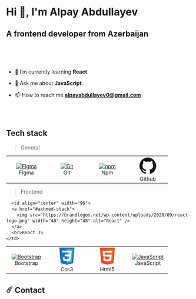 <h1 align="left">Hi 👋, I'm Alpay Abdullayev</h1>

<div>

</div>

<h2 align="left">A frontend developer from Azerbaijan</h2>
<a>
  <img src="https://raw.githubusercontent.com/abhisheknaiidu/abhisheknaiidu/master/code.gif" alt="" align="right" width="400"/>
</a>
<br>
<br>
<br>


- 🌱 I’m currently learning **React**

- 💬 Ask me about **JavaScript**

- 📫 How to reach me **alpayabdullayev0@gmail.com**

<br>
<br>



<h2 align="left" id="alpay-stack">Tech stack</h2>

>  General
 
<table width='100%'>
  <tr>
    <td align="center" width="96">
      <a href="#alpay-stack" >
        <img src="https://upload.wikimedia.org/wikipedia/commons/3/33/Figma-logo.svg" width="45" height="45" alt="Figma" />
      </a>
      <br>Figma
    </td>
    <td align="center" width="96">
      <a href="#alpay-stack" >
        <img src="https://upload.wikimedia.org/wikipedia/commons/thumb/3/3f/Git_icon.svg/1200px-Git_icon.svg.png" width="48" height="48" alt="Git" />
      </a>
      <br>Git
    </td>
    <td align="center" width="96"> 
      <a href="#alpay-stack" >
        <img src="https://brandeps.com/icon-download/N/Npm-icon-vector-05.svg" width="48" height="48" alt="npm" />
      </a>
      <br>Npm
    </td>
     <td align="center" width="96"> 
      <a href="#alpay-stack" >
        <img src="https://raw.githubusercontent.com/devicons/devicon/1119b9f84c0290e0f0b38982099a2bd027a48bf1/icons/github/github-original.svg" width="48" height="48" alt="github" />
      </a>
      <br>Github
  </tr> 
</table>

>  Frontend
 
<table width='100%'> 
    <tr>
    <td align="center" width="96">
      <a href="#alpay-stack">
        <img src="https://cdn.worldvectorlogo.com/logos/bootstrap-4.svg" width="48" height="48" alt="Bootstrap" />
      </a>
      <br>Bootstrap
    </td>
     <td align="center" width="96"> 
      <a href="#alpay-stack" >
        <img src="https://raw.githubusercontent.com/devicons/devicon/1119b9f84c0290e0f0b38982099a2bd027a48bf1/icons/css3/css3-original.svg" width="48" height="48" alt="css3" />
      </a>
      <br>Css3
    </td>
    <td align="center" width="96">
      <a href="#alpay-stack">
        <img src="https://raw.githubusercontent.com/devicons/devicon/1119b9f84c0290e0f0b38982099a2bd027a48bf1/icons/html5/html5-original.svg" width="48" height="48" alt="Html5" />
      </a>
      <br>Html5
    </td>
    <td align="center" width="96">
      <a href="#alpay-stack">
        <img src="https://upload.wikimedia.org/wikipedia/commons/thumb/9/99/Unofficial_JavaScript_logo_2.svg/1024px-Unofficial_JavaScript_logo_2.svg.png" width="48" height="48" alt="JavaScript"/>
      </a>
      <br>JavaScript
    </td>
    
   
      <td align="center" width="96">
      <a href="#axhmed-stack">
        <img src="https://brandlogos.net/wp-content/uploads/2020/09/react-logo.png" width="48" height="48" alt="React" />
      </a>
      <br>React JS
    </td>
  </tr> 
</table>

## :comet: Contact
<a href="#">
  <img align="right"/>
</a>



<br>
